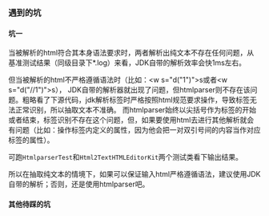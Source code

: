 ### 遇到的坑

#### 坑一

当被解析的html符合其本身语法要求时，两者解析出纯文本不存在任何问题，从基准测试结果（同级目录下*.log）来看，JDK自带的解析效率会快1ms左右。

但当被解析的html不严格遵循语法时（比如：<w s="d("1")">s</w>或者<w s="d("//1")">s</w>），
JDK自带的解析器就出现了问题，但htmlparser则不存在该问题。粗略看了下源代码，jdk解析标签时严格按照html规范要求操作，导致标签无法正常识别，所以抽取文本不准确。
而htmlparser始终以尖括号作为标签的开始或者结束，标签识别不存在这个问题，但，如果要使用html去进行其他解析就会有问题（比如：操作标签内定义的属性，因为他会把一对双引号间的内容当作对应标签的属性）。

可跑`HtmlparserTest`和`Html2TextHTMLEditorKit`两个测试类看下输出结果。

所以在抽取纯文本的情境下，如果可以保证输入html严格遵循语法，建议使用JDK自带的解析；否则，还是使用htmlparser吧。

#### 其他待踩的坑